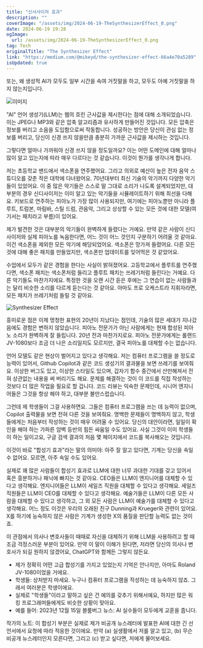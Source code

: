 ```yaml
---
title: "신서사이저 효과"
description: ""
coverImage: "/assets/img/2024-06-19-TheSynthesizerEffect_0.png"
date: 2024-06-19 19:28
ogImage:
  url: /assets/img/2024-06-19-TheSynthesizerEffect_0.png
tag: Tech
originalTitle: "The Synthesizer Effect"
link: "https://medium.com/@mikeyd/the-synthesizer-effect-66a4e70a5289"
isUpdated: true
---
```


또는, 왜 생성적 AI가 모두도 일부 시간을 속여 거짓말을 하고, 모두도 아예 거짓말을 하지 않는지입니다.

![이미지](/assets/img/2024-06-19-TheSynthesizerEffect_0.png)

"AI" 언어 생성기(LLM)는 웹의 흐린 근사값을 제시한다는 점에 대해 소개되었습니다. 이는 JPEG나 MP3와 같은 압축 알고리즘과 유사하게 만들어진 것입니다. 모든 압축은 정보를 버리고 소음을 도입함으로써 작동합니다. 성공하는 방안은 당신이 관심 없는 정보를 버리고, 당신이 신경 쓰지 않을만큼 충분히 가까운 근사값을 제시하는 것입니다.

그렇다면 얼마나 가까워야 신경 쓰지 않을 정도일까요? 이는 어떤 도메인에 대해 얼마나 많이 알고 있는지에 따라 매우 다르다는 것 같습니다. 이것이 뭔가를 생각나게 합니다.

<div class="content-ad"></div>

저는 초등학교 밴드에서 색소폰을 연주했어요. 그리고 의외로 예산이 높은 전자 음악 스튜디오를 갖춘 작은 대학에 다녀왔어요. 70년대부터 최신 기술의 악기까지 다양한 악기들이 있었어요. 이 중 많은 악기들은 스스로 말 그대로 소리가 나도록 설계되었지만, 대부분의 경우 신디사이저는 이미 알고 있는 악기들을 시뮬레이트하기 위해 최선을 다해요. 키보드로 연주하는 피아노가 가장 많이 사용되지만, 여기에는 피아노뿐만 아니라 플루트, 트럼본, 마림바, 스틸 드럼, 관음악, 그리고 상상할 수 있는 모든 것에 대한 모델(여기서는 패치라고 부름)이 있어요.

제가 발견한 것은 대부분의 악기들이 완벽하게 들렸다는 거예요. 만약 같은 사람이 신디사이저와 실제 피아노를 녹음한다면, 어느 것이 어느 것인지 구분하기 어려울 것 같아요. 이건 색소폰을 제외한 모든 악기에 해당되었어요. 색소폰은 망가져 들렸어요. 다른 모든 것에 대해 좋은 패치를 만들었지만, 색소폰만 업데이트를 잊어먹은 것 같았어요.

수업에서 모두가 같은 경험을 한다는 사실이 밝혀졌어요. 고등학교에서 플루트를 연주했다면, 색소폰 패치는 색소폰처럼 들리고 플루트 패치는 쓰레기처럼 들린다는 거예요. 다른 악기들도 마찬가지에요. 특정한 것을 오랜 시간 듣은 후에는 그 연습이 없는 사람들과는 달리 비슷한 소리를 다르게 듣는다는 것 같아요. 아마도 프로 오케스트라 지휘자라면, 모든 패치가 쓰레기처럼 들릴 것 같아요.

![Synthesizer Effect](/assets/img/2024-06-19-TheSynthesizerEffect_1.png)

<div class="content-ad"></div>

흥미로운 점은 이제 멍청한 표현의 20년이 지났다는 점인데, 기술의 많은 세대가 지나갔음에도 경험은 변하지 않았습니다. 피아노 전문가가 아닌 사람에게는 현재 합성된 피아노 소리가 완벽하게 잘 들립니다. 20년 전과 마찬가지로요. 피아노 전문가에게는 롤랜드 JV-1080보다 조금 더 나은 소리일지도 모르지만, 결국 피아노를 대체할 수는 없습니다.

언어 모델도 같은 현상이 벌어지고 있다고 생각해요. 저는 컴퓨터 프로그램을 쓸 정도로 능력이 있어서, Github Copilot과 같은 코드 생성기의 결과물을 보면 쓰레기를 보여줘요. 이상한 버그도 있고, 이상한 스타일도 있으며, 갑자기 함수 중간에서 산만해져서 전혀 상관없는 내용을 써 버리기도 해요. 문제를 해결하는 것이 이 코드를 직접 작성하는 것보다 더 많은 작업을 필요로 할 겁니다. 코드 리뷰는 익숙한 문제인데, 시니어 엔지니어들은 그것을 항상 해야 하고, 대부분 불만스럽습니다.

그런데 제 학생들이 그걸 사용하면요. 그들은 컴퓨터 프로그램을 쓰는 데 능력이 없으며, Copilot 출력물을 보면 전혀 다른 것을 보여줘요. 명백한 문제들이 명백하지 않고, 학생들에게는 처음부터 작성하는 것이 매우 어려울 수 있어요. 당신의 대안이라면, 일일이 확인을 해야 하는 가파른 암벽 등반의 힘든 싸움일 수도 있어요. 사실 그것이 이미 학생들이 하는 일이고요, 구글 검색 결과의 처음 몇 페이지에서 코드를 복사해오는 것입니다.

이것이 바로 "합성기 효과"라는 말의 의미야: 아주 잘 알고 있다면, 기계는 당신을 속일 수 없어요. 모르면, 아주 속일 수도 있어요.

<div class="content-ad"></div>

실제로 꽤 많은 사람들이 합성기 효과로 LLM에 대한 너무 과대한 기대를 갖고 있어서 혹은 흥분하거나 패닉에 빠지는 것 같아요. CEO들은 LLM이 엔지니어를 대체할 수 있다고 생각해요. 엔지니어들은 LLM이 세일즈 직원을 대체할 수 있다고 생각해요. 세일즈 직원들은 LLM이 CEO를 대체할 수 있다고 생각해요. 예술가들은 LLM이 다른 모든 사람을 대체할 수 있다고 생각하고, 그 외 모든 사람은 LLM이 예술가를 대체할 수 있다고 생각해요. 어느 정도 이것은 우리의 오래된 친구 Dunning과 Krueger와 관련이 있어요. X를 하기에 능숙하지 않은 사람은 기계가 생성한 X의 품질을 판단할 능력도 없는 것이죠.

이 관점에서 의사나 변호사들이 때때로 자신을 대체하기 위해 LLM을 사용하려고 할 때 조금 걱정스러운 부분이 있어요. 만약 이 말이 이해가 된다면, 저라면 당신의 의사나 변호사가 되길 원하지 않겠어요, ChatGPT와 함께든 그렇지 않든요.

- 제가 정확히 어떤 고급 합성기를 가지고 있었는지 기억은 안나지만, 아마도 Roland JV-1080이었을 거에요.
- 학생들: 상처받지 마세요. 누구나 컴퓨터 프로그램을 작성하는 데 능숙하지 않죠. 그래서 여러분은 학생이에요.
- 실제로 "학생들"이라고 말하고 싶은 건 예의를 갖추기 위해서예요, 하지만 많은 워킹 프로그래머들에게도 비슷한 상황이 맞아요.
- 예를 들어: 2023년 12월 15일 블룸버그 뉴스: AI 실수들이 모두에게 교훈을 줍니다.

작가의 노트: 이 합성기 부분은 실제로 제가 비공개 뉴스레터에 발표한 AI에 대한 긴 선언서에서 요청에 따라 적응한 것이에요. 만약 (a) 실생활에서 저를 알고 있고, (b) 무슨 비공개 뉴스레터인지 모른다면, 그리고 (c) 받고 싶다면, 저에게 물어보세요.
